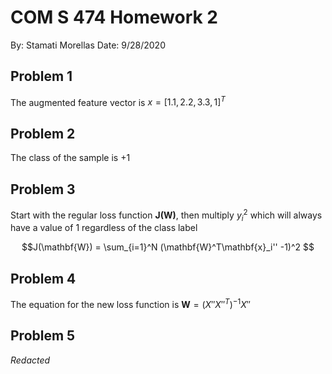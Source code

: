 # COM S 474 Homework 2
By: Stamati Morellas
Date: 9/28/2020

## Problem 1

The augmented feature vector is $x =[1.1, 2.2, 3.3, 1]^T$

## Problem 2

The class of the sample is $+1$

## Problem 3

Start with the regular loss function $\mathbf{J(W)}$, then multiply $y_i^2$ which will always have a value of $1$ regardless of the class label

$$J(\mathbf{W}) = \sum_{i=1}^N (\mathbf{W}^T\mathbf{x}_i'' -1)^2 $$

## Problem 4

The equation for the new loss function is $\mathbf{W} = (X''X''^T)^{-1}X''$

## Problem 5

*Redacted*

